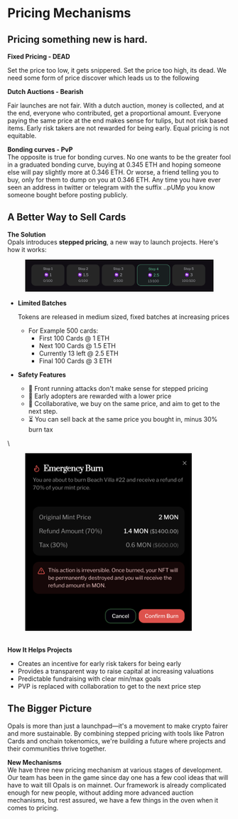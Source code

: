 # Pricing Mechanisms

## Pricing something new is hard.

**Fixed Pricing - DEAD**

Set the price too low, it gets snippered. Set the price too high, its dead. We need some form of price discover which leads us to the following

**Dutch Auctions - Bearish**

Fair launches are not fair. With a dutch auction, money is collected, and at the end, everyone who contributed, get a proportional amount. Everyone paying the same price at the end makes sense for tulips, but not risk based items. Early risk takers are not rewarded for being early. Equal pricing is not equitable.

**Bonding curves - PvP**\
The opposite is true for bonding curves. No one wants to be the greater fool in a graduated bonding curve, buying at 0.345 ETH and hoping someone else will pay slightly more at 0.346 ETH. Or worse, a friend telling you to buy, only for them to dump on you at 0.346 ETH. Any time you have ever seen an address in twitter or telegram with the suffix ..pUMp you know someone bought before posting publicly.&#x20;

## A Better Way to Sell Cards

**The Solution**\
Opals introduces **stepped pricing**, a new way to launch projects. Here's how it works:

<figure><img src="../.gitbook/assets/image (3).png" alt=""><figcaption></figcaption></figure>

*   **Limited Batches**

    Tokens are released in medium sized, fixed batches at increasing prices

    * For Example 500 cards:
      * First 100 Cards @ 1 ETH
      * Next 100 Cards @ 1.5 ETH
      * Currently 13 left @ 2.5 ETH
      * Final 100 Cards @ 3 ETH
* **Safety Features**
  * 🤖 Front running attacks don't make sense for stepped pricing
  * 💎 Early adopters are rewarded with a lower price
  * 🔔 Ccollaborative, we buy on the same price, and aim to get to the next step.
  * ⏳ You can sell back at the same price you bought in, minus 30% burn tax

\


<figure><img src="../.gitbook/assets/image.png" alt="" width="375"><figcaption></figcaption></figure>

\
**How It Helps Projects**

* Creates an incentive for early risk takers for being early
* Provides a transparent way to raise capital at increasing valuations
* Predictable fundraising with clear min/max goals
* PVP is replaced with collaboration to get to the next price step

## **The Bigger Picture**

Opals is more than just a launchpad—it's a movement to make crypto fairer and more sustainable. By combining stepped pricing with tools like Patron Cards and onchain tokenomics, we're building a future where projects and their communities thrive together.

**New Mechanisms**\
We have three new pricing mechanism at various stages of development. Our team has been in the game since day one has a few cool ideas that will have to wait till Opals is on mainnet. Our framework is already complicated enough for new people, without adding more advanced auction mechanisms, but rest assured, we have a few things in the oven when it comes to pricing.&#x20;
